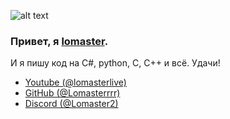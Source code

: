 ![alt text](https://i.imgur.com/wNbNc4m.png)
### Привет, я [lomaster](https://github.com/Lomasterrrr).
И я пишу код на C#, python, C, C++ и всё.
Удачи!

- [Youtube (@lomasterlive)](https://www.youtube.com/@lomasterlive)
- [GitHub (@Lomasterrrr)](https://github.com/Lomasterrrr)
- [Discord (@Lomaster2)](https://discordapp.com/users/972980423930036284)
